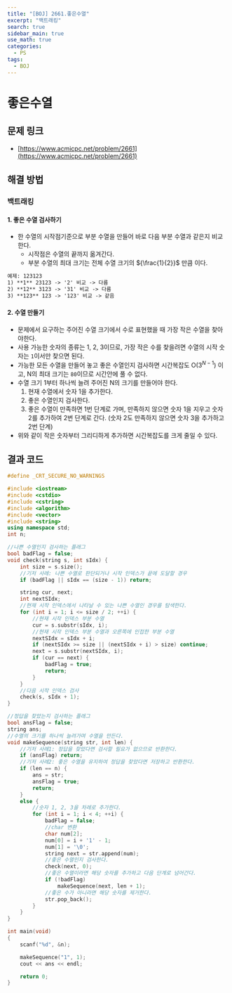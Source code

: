 ```yaml
---
title: "[BOJ] 2661.좋은수열"
excerpt: "백트래킹"
search: true
sidebar_main: true
use_math: true
categories:
  - PS
tags:
  - BOJ
---
```


# 좋은수열

## 문제 링크
- [https://www.acmicpc.net/problem/2661](https://www.acmicpc.net/problem/2661)

## 해결 방법
### 백트래킹
#### 1. 좋은 수열 검사하기
- 한 수열의 시작점기준으로 부분 수열을 만들어 바로 다음 부분 수열과 같은지 비교한다.
  - 시작점은 수열의 끝까지 옮겨간다.
  - 부분 수열의 최대 크기는 전체 수열 크기의 ${\frac{1}{2}}$ 만큼 이다.

```md
예제: 123123
1) **1** 23123 -> '2' 비교 -> 다름
2) **12** 3123 -> '31' 비교 -> 다름
3) **123** 123 -> '123' 비교 -> 같음
```

#### 2. 수열 만들기
- 문제에서 요구하는 주어진 수열 크기에서 수로 표현했을 때 가장 작은 수열을 찾아야한다.
- 사용 가능한 숫자의 종류는 1, 2, 3이므로, 가장 작은 수를 찾을려면 수열의 시작 숫자는 ```1```이서만 찾으면 된다.
- 가능한 모든 수열을 만들어 놓고 좋은 수열인지 검사하면 시간복잡도 O($3^{N-1}$) 이고, N의 최대 크기는 ```80```이므로 시간안에 풀 수 없다.
- 수열 크기 1부터 하나씩 늘려 주어진 N의 크기를 만들어야 한다.
  1. 현재 수열에서 숫자 1을 추가한다.
  2. 좋은 수열인지 검사한다.
  3. 좋은 수열이 만족하면 1번 단계로 가며, 만족하지 않으면 숫자 1을 지우고 숫자 2를 추가하여 2번 단계로 간다.
  (숫자 2도 만족하지 않으면 숫자 3을 추가하고 2번 단계)
- 위와 같이 작은 숫자부터 그리디하게 추가하면 시간복잡도를 크게 줄일 수 있다.

## 결과 코드

```cpp
#define _CRT_SECURE_NO_WARNINGS

#include <iostream>
#include <cstdio>
#include <cstring>
#include <algorithm>
#include <vector>
#include <string>
using namespace std;
int n;

//나쁜 수열인지 검사하는 플래그
bool badFlag = false;
void check(string s, int sIdx) {
	int size = s.size();
	//기저 사례: 나쁜 수열로 판단되거나 시작 인덱스가 끝에 도달할 경우
	if (badFlag || sIdx == (size - 1)) return;

	string cur, next;
	int nextSIdx;
	//현재 시작 인덱스에서 나타날 수 있는 나쁜 수열인 경우를 탐색한다.
	for (int i = 1; i <= size / 2; ++i) {
		//현재 시작 인덱스 부분 수열
		cur = s.substr(sIdx, i);
		//현재 시작 인덱스 부분 수열과 오른쪽에 인접한 부분 수열
		nextSIdx = sIdx + i;
		if (nextSIdx >= size || (nextSIdx + i) > size) continue;
		next = s.substr(nextSIdx, i);
		if (cur == next) {
			badFlag = true;
			return;
		}
	}
	//다음 시작 인덱스 검사
	check(s, sIdx + 1);
}

//정답을 찾았는지 검사하는 플래그
bool ansFlag = false;
string ans;
//수열의 크기를 하나씩 늘려가며 수열을 만든다.
void makeSequence(string str, int len) {
	//기저 사례1: 정답을 찾았다면 검사할 필요가 없으므로 반환한다.
	if (ansFlag) return;
	//기저 사례2: 좋은 수열을 유지하여 정답을 찾았다면 저장하고 반환한다.
	if (len == n) {
		ans = str;
		ansFlag = true;
		return;
	}
	else {
		//숫자 1, 2, 3을 차례로 추가한다.
		for (int i = 1; i < 4; ++i) {
			badFlag = false;
			//char 변환
			char num[2];
			num[0] = i + '1' - 1;
			num[1] = '\0';
			string next = str.append(num);
			//좋은 수열인지 검사한다.
			check(next, 0);
			//좋은 수열이라면 해당 숫자를 추가하고 다음 단계로 넘어간다.
			if (!badFlag)
				makeSequence(next, len + 1);
			//좋은 수가 아니라면 해당 숫자를 제거한다.
			str.pop_back();
		}
	}
}

int main(void)
{
	scanf("%d", &n);

	makeSequence("1", 1);
	cout << ans << endl;

	return 0;
}
```
